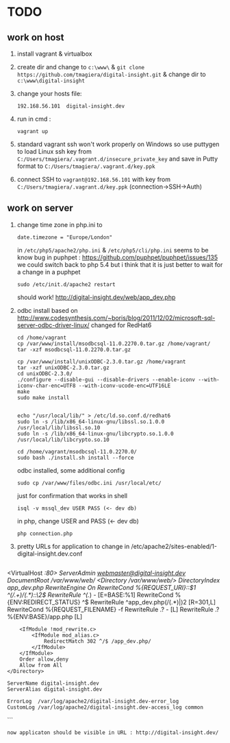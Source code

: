 TODO
==================

work on host
-----------------------------
1.  install vagrant & virtualbox
2.  create dir and change to
    `c:\www\`
    &
    `git clone https://github.com/tmagiera/digital-insight.git`
    &
    change dir to
    `c:\www\digital-insight`
3.  change your hosts file:

    ```
    192.168.56.101	digital-insight.dev
    ```

4.  run in cmd :

    ```
    vagrant up
    ```

5.  standard vagrant ssh won't work properly on Windows so use puttygen to load Linux ssh key from
    `C:/Users/tmagiera/.vagrant.d/insecure_private_key`
    and save in Putty format to
    `C:/Users/tmagiera/.vagrant.d/key.ppk`
6.  connect SSH to `vagrant@192.168.56.101` with key from `C:/Users/tmagiera/.vagrant.d/key.ppk` (connection->SSH->Auth)


work on server
-----------------------------
1.  change time zone in php.ini to
    ```
    date.timezone = "Europe/London"
    ```
    in `/etc/php5/apache2/php.ini` & `/etc/php5/cli/php.ini`
    seems to be know bug in puphpet : https://github.com/puphpet/puphpet/issues/135
    we could switch back to php 5.4 but i think that it is just better to wait for a change in a puphpet

    ```
    sudo /etc/init.d/apache2 restart
    ```

    should work! http://digital-insight.dev/web/app_dev.php

2.  odbc install based on http://www.codesynthesis.com/~boris/blog/2011/12/02/microsoft-sql-server-odbc-driver-linux/
    changed for RedHat6
    ```Shell
    cd /home/vagrant
    cp /var/www/install/msodbcsql-11.0.2270.0.tar.gz /home/vagrant/
    tar -xzf msodbcsql-11.0.2270.0.tar.gz

    cp /var/www/install/unixODBC-2.3.0.tar.gz /home/vagrant
    tar -xzf unixODBC-2.3.0.tar.gz
    cd unixODBC-2.3.0/
    ./configure --disable-gui --disable-drivers --enable-iconv --with-iconv-char-enc=UTF8 --with-iconv-ucode-enc=UTF16LE
    make
    sudo make install


    echo "/usr/local/lib/" > /etc/ld.so.conf.d/redhat6
    sudo ln -s /lib/x86_64-linux-gnu/libssl.so.1.0.0 /usr/local/lib/libssl.so.10
    sudo ln -s /lib/x86_64-linux-gnu/libcrypto.so.1.0.0 /usr/local/lib/libcrypto.so.10

    cd /home/vagrant/msodbcsql-11.0.2270.0/
    sudo bash ./install.sh install --force
    ```

    odbc installed, some additional config
    ```
    sudo cp /var/www/files/odbc.ini /usr/local/etc/
    ```

    just for confirmation that works
    in shell
    ```
    isql -v mssql_dev USER PASS (<- dev db)
    ```
    in php, change USER and PASS (<- dev db)
    ```
    php connection.php
    ```

3.  pretty URLs for application to change in /etc/apache2/sites-enabled/1-digital-insight.dev.conf

    ```
<VirtualHost *:80>
    ServerAdmin webmaster@digital-insight.dev
    DocumentRoot /var/www/web/
    <Directory /var/www/web/>
        DirectoryIndex app_dev.php
        <IfModule mod_rewrite.c>
            RewriteEngine On
            RewriteCond %{REQUEST_URI}::$1 ^(/.+)/(.*)::\2$
            RewriteRule ^(.*) - [E=BASE:%1]
            RewriteCond %{ENV:REDIRECT_STATUS} ^$
            RewriteRule ^app_dev\.php(/(.*)|$) %{ENV:BASE}/$2 [R=301,L]
            RewriteCond %{REQUEST_FILENAME} -f
            RewriteRule .? - [L]
            RewriteRule .? %{ENV:BASE}/app.php [L]
        </IfModule>

        <IfModule !mod_rewrite.c>
            <IfModule mod_alias.c>
                RedirectMatch 302 ^/$ /app_dev.php/
            </IfModule>
        </IfModule>
        Order allow,deny
        Allow from All
    </Directory>

    ServerName digital-insight.dev
    ServerAlias digital-insight.dev

    ErrorLog  /var/log/apache2/digital-insight.dev-error_log
    CustomLog /var/log/apache2/digital-insight.dev-access_log common
</VirtualHost>
    ```

    now applicaton should be visible in URL : http://digital-insight.dev/